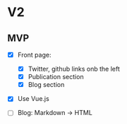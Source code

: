 # V2

## MVP

- [x] Front page:
  - [x] Twitter, github links onb the left
  - [x] Publication section
  - [x] Blog section
- [x] Use Vue.js
- [ ] Blog: Markdown -> HTML

